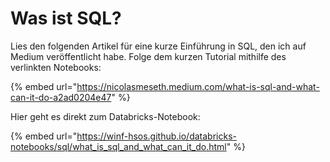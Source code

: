 # Was ist SQL?

Lies den folgenden Artikel für eine kurze Einführung in SQL, den ich auf Medium veröffentlicht habe. Folge dem kurzen Tutorial mithilfe des verlinkten Notebooks:

{% embed url="https://nicolasmeseth.medium.com/what-is-sql-and-what-can-it-do-a2ad0204e47" %}

Hier geht es direkt zum Databricks-Notebook:

{% embed url="https://winf-hsos.github.io/databricks-notebooks/sql/what_is_sql_and_what_can_it_do.html" %}

